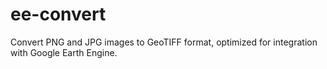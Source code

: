 # ee-convert
Convert PNG and JPG images to GeoTIFF format, optimized for integration with Google Earth Engine.
